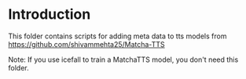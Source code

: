 # Introduction

This folder contains scripts for adding meta data to tts models
from https://github.com/shivammehta25/Matcha-TTS

Note: If you use icefall to train a MatchaTTS model, you don't need this folder.
